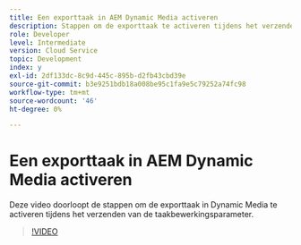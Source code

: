 ```yaml
---
title: Een exporttaak in AEM Dynamic Media activeren
description: Stappen om de exporttaak te activeren tijdens het verzenden van een taakbewerking in Dynamic Media.
role: Developer
level: Intermediate
version: Cloud Service
topic: Development
index: y
exl-id: 2df133dc-8c9d-445c-895b-d2fb43cbd39e
source-git-commit: b3e9251bdb18a008be95c1fa9e5c79252a74fc98
workflow-type: tm+mt
source-wordcount: '46'
ht-degree: 0%

---
```


# Een exporttaak in AEM Dynamic Media activeren

Deze video doorloopt de stappen om de exporttaak in Dynamic Media te activeren tijdens het verzenden van de taakbewerkingsparameter.

>[!VIDEO](https://video.tv.adobe.com/v/335454?quality=12&learn=on)
